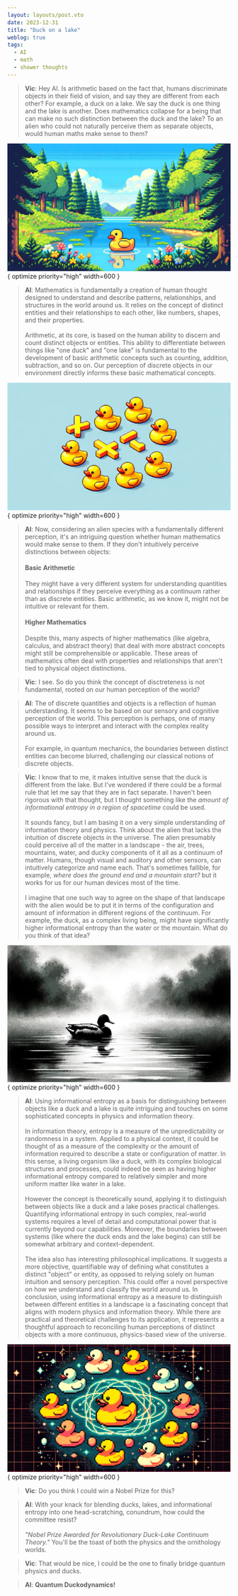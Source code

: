 ```yaml
---
layout: layouts/post.vto
date: 2023-12-31
title: "Duck on a lake"
weblog: true
tags:
  - AI
  - math
  - shower thoughts
---
```


> <dialogue> **Vic**: Hey AI. Is arithmetic based on the fact that, humans discriminate objects in their field of vision, and say they are different from each other? For example, a duck on a lake. We say the duck is one thing and the lake is another. Does mathematics collapse for a being that can make no such distinction between the duck and the lake? To an alien who could not naturally perceive them as separate objects, would human maths make sense to them?

![A rubber duck on a lake](/assets/images/ducky-on-lake.webp){ optimize priority="high" width=600 }

> <dialogue> **AI**: Mathematics is fundamentally a creation of human thought designed to understand and describe patterns, relationships, and structures in the world around us. It relies on the concept of distinct entities and their relationships to each other, like numbers, shapes, and their properties.
> <br><br>
> Arithmetic, at its core, is based on the human ability to discern and count distinct objects or entities. This ability to differentiate between things like "one duck" and "one lake" is fundamental to the development of basic arithmetic concepts such as counting, addition, subtraction, and so on. Our perception of discrete objects in our environment directly informs these basic mathematical concepts.

![A table showing many rubber ducks and arithmetic symbols](/assets/images/ducky-arithmetic.webp){ optimize priority="high" width=600 }

> <dialogue> **AI**: Now, considering an alien species with a fundamentally different perception, it's an intriguing question whether human mathematics would make sense to them. If they don't intuitively perceive distinctions between objects:
>
> #### Basic Arithmetic
>
> They might have a very different system for understanding quantities and relationships if they perceive everything as a continuum rather than as discrete entities. Basic arithmetic, as we know it, might not be intuitive or relevant for them.
>
> #### Higher Mathematics
>
> Despite this, many aspects of higher mathematics (like algebra, calculus, and abstract theory) that deal with more abstract concepts might still be comprehensible or applicable. These areas of mathematics often deal with properties and relationships that aren't tied to physical object distinctions.

> <dialogue> **Vic**: I see. So do you think the concept of disctreteness is not fundamental, rooted on our human perception of the world?

> <dialogue> **AI**: The of discrete quantities and objects is a reflection of human understanding. It seems to be based on our sensory and cognitive perception of the world. This perception is perhaps, one of many possible ways to interpret and interact with the complex reality around us.
> <br><br>
> For example, in quantum mechanics, the boundaries between distinct entities can become blurred, challenging our classical notions of discrete objects.

> <dialogue> **Vic**: I know that to me, it makes intuitive sense that the duck is different from the lake. But I've wondered if there could be a formal rule that let me say that they are in fact separate. I haven't been rigorous with that thought, but I thought something like the _amount of informational entropy in a region of spacetime_ could be used.
> <br><br>
> It sounds fancy, but I am basing it on a very simple understanding of information theory and physics. Think about the alien that lacks the intuition of discrete objects in the universe. The alien presumably could perceive all of the matter in a landscape - the air, trees, mountains, water, and ducky components of it all as a continuum of matter. Humans, though visual and auditory and other sensors, can intuitively categorize and name each. That's sometimes fallible, for example, _where does the ground end and a mountain start?_ but it works for us for our human devices most of the time.
> <br><br>
> I imagine that one such way to agree on the shape of that landscape with the alien would be to put it in terms of the configuration and amount of information in different regions of the continuum. For example, the duck, as a complex living being, might have significantly higher informational entropy than the water or the mountain. What do you think of that idea?

![A duck on a lake, but it's really hazy and it has no colors](/assets/images/ducky-hazy-lake.webp){ optimize priority="high" width=600 }

> <dialogue> **AI**: Using informational entropy as a basis for distinguishing between objects like a duck and a lake is quite intriguing and touches on some sophisticated concepts in physics and information theory.
> <br><br>
> In information theory, entropy is a measure of the unpredictability or randomness in a system. Applied to a physical context, it could be thought of as a measure of the complexity or the amount of information required to describe a state or configuration of matter. In this sense, a living organism like a duck, with its complex biological structures and processes, could indeed be seen as having higher informational entropy compared to relatively simpler and more uniform matter like water in a lake.
> <br><br>
> However the concept is theoretically sound, applying it to distinguish between objects like a duck and a lake poses practical challenges. Quantifying informational entropy in such complex, real-world systems requires a level of detail and computational power that is currently beyond our capabilities. Moreover, the boundaries between systems (like where the duck ends and the lake begins) can still be somewhat arbitrary and context-dependent.
> <br><br>
> The idea also has interesting philosophical implications. It suggests a more objective, quantifiable way of defining what constitutes a distinct "object" or entity, as opposed to relying solely on human intuition and sensory perception. This could offer a novel perspective on how we understand and classify the world around us.
> In conclusion, using informational entropy as a measure to distinguish between different entities in a landscape is a fascinating concept that aligns with modern physics and information theory. While there are practical and theoretical challenges to its application, it represents a thoughtful approach to reconciling human perceptions of distinct objects with a more continuous, physics-based view of the universe.

![Rubber ducks in quantum space](/assets/images/quantum-ducko.webp){ optimize priority="high" width=600 }

> <dialogue> **Vic**: Do you think I could win a Nobel Prize for this?

> <dialogue> **AI**: With your knack for blending ducks, lakes, and informational entropy into one head-scratching, conundrum, how could the committee resist?
> <br><br>
> _"Nobel Prize Awarded for Revolutionary Duck-Lake Continuum Theory."_ You'll be the toast of both the physics and the ornithology worlds.

> <dialogue> **Vic**: That would be nice, I could be the one to finally bridge quantum physics and ducks.

> <dialogue> **AI**: **Quantum Duckodynamics!**

